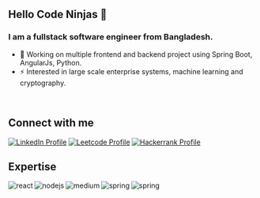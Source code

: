 <!--
### Hi there 👋

[![Website](https://img.shields.io/badge/Website-ruhit3.github.io-blueviolet?style=flat-square&logo=github)](https://ruhit3.github.io)

[![LinkedIn Profile](https://img.shields.io/badge/LinkedIn-azaharuddin_ruhit-blue?style=flat-square&logo=linkedin)](https://www.linkedin.com/in/azaharuddinruhit)
[![Leetcode Profile](https://img.shields.io/badge/Leetcode-ruhit3-orange?style=flat-square&logo=leetcode)](https://leetcode.com/ruhit3)
[![Hackerrank Profile](https://img.shields.io/badge/HackerRank-ruhit3-success?style=flat-square&logo=hackerrank)](https://www.hackerrank.com/ruhit3)

**ruhit3/ruhit3** is a ✨ _special_ ✨ repository because its `README.md` (this file) appears on your GitHub profile.

[![Ruhit's github stats](https://github-readme-stats.vercel.app/api?username=ruhit3&show_icons=true)](https://github.com/ruhit3/github-readme-stats)

Here are some ideas to get you started:

- 🔭 I’m currently working on ...
- 🌱 I’m currently learning ...
- 👯 I’m looking to collaborate on ...
- 🤔 I’m looking for help with ...
- 💬 Ask me about ...
- 📫 How to reach me: ...
- 😄 Pronouns: ...
- ⚡ Fun fact: ...
-->

## Hello Code Ninjas 👋
### I am a fullstack software engineer from Bangladesh.
- 💬 Working on multiple frontend and backend project using  Spring Boot, AngularJs, Python.
- ⚡ Interested in large scale enterprise systems, machine learning and cryptography.
<br>

## Connect with me
[![LinkedIn Profile](https://img.shields.io/badge/LinkedIn-azaharuddin_ruhit-blue?style=flat-square&logo=linkedin)](https://www.linkedin.com/in/azaharuddinruhit)
[![Leetcode Profile](https://img.shields.io/badge/Leetcode-ruhit3-orange?style=flat-square&logo=leetcode)](https://leetcode.com/ruhit3)
[![Hackerrank Profile](https://img.shields.io/badge/HackerRank-ruhit3-success?style=flat-square&logo=hackerrank)](https://www.hackerrank.com/ruhit3)
<br>

## Expertise
<img align="left" alt="react" src="https://img.shields.io/badge/angular%20-red.svg?&style=for-the-badge&logo=angular&logoColor=white" />
<img align="left" alt="nodejs" src="https://img.shields.io/badge/node.js%20-%2343853D.svg?&style=for-the-badge&logo=node.js&logoColor=white" />
<img align="left" alt="medium" src="https://img.shields.io/badge/postgres-%23316192.svg?&style=for-the-badge&logo=postgresql&logoColor=white" />
<img align="left" alt="spring" src="https://img.shields.io/badge/spring%20-%236DB33F.svg?&style=for-the-badge&logo=spring&logoColor=white" />
<img align="left" alt="spring" src="https://img.shields.io/badge/Oracle%20-red.svg?&style=for-the-badge&logo=oracle&logoColor=white" />
<br>
<br>
